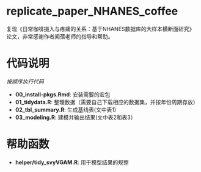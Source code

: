 # replicate_paper_NHANES_coffee

复现《日常咖啡摄入与疼痛的关系：基于NHANES数据库的大样本横断面研究》论文，非常感谢作者闻蓓老师的指导和帮助。


# 代码说明

*按顺序执行代码*

* **00_install-pkgs.Rmd**: 安装需要的宏包
* **01_tidydata.R**: 整理数据（需要自己下载相应的数据集，并按年份周期存放）
* **02_tbl_summary.R**: 生成基线表(文中表1)
* **03_modeling.R**: 建模并输出结果(文中表2和表3）

# 帮助函数

* **helper/tidy_svyVGAM.R**: 用于模型结果的规整
